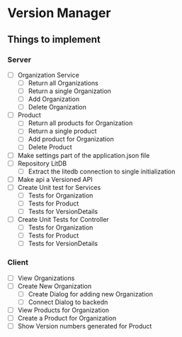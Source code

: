 # Version Manager

## Things to implement

### Server
* [ ] Organization Service
  * [ ] Return all Organizations
  * [ ] Return a single Organization
  * [ ] Add Organization
  * [ ] Delete Organization
* [ ] Product
  * [ ] Return all products for Organization
  * [ ] Return a single product
  * [ ] Add product for Organization
  * [ ] Delete Product
* [ ] Make settings part of the application.json file
* [ ] Repository LitDB
  * [ ] Extract the litedb connection to single initialization
* [ ] Make api a Versioned API
* [ ] Create Unit test for Services
  * [ ] Tests for Organization
  * [ ] Tests for Product
  * [ ] Tests for VersionDetails
* [ ] Create Unit Tests for Controller
  * [ ] Tests for Organization
  * [ ] Tests for Product
  * [ ] Tests for VersionDetails

### Client

* [ ] View Organizations
* [ ] Create New Organization
  * [ ] Create Dialog for adding new Organization
  * [ ] Connect Dialog to backedn
* [ ] View Products for Organization
* [ ] Create a Product for Organization
* [ ] Show Version numbers generated for Product
